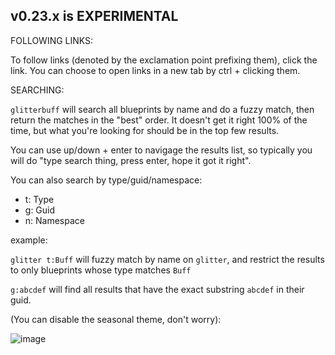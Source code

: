 

## v0.23.x is EXPERIMENTAL





FOLLOWING LINKS:

To follow links (denoted by the exclamation point prefixing them), click the link. You can choose to open links in a new tab by ctrl + clicking them. 

SEARCHING:

`glitterbuff` will search all blueprints by name and do a fuzzy match, then return the matches in the "best" order. It doesn't get it right 100% of the time, but what you're looking for should be in the top few results.

You can use up/down + enter to navigage the results list, so typically you will do "type search thing, press enter, hope it got it right".

You can also search by type/guid/namespace:

 * t: Type
 * g: Guid
 * n: Namespace

example:

`glitter t:Buff` will fuzzy match by name on `glitter`, and restrict the results to only blueprints whose type matches `Buff`

`g:abcdef` will find all results that have the exact substring `abcdef` in their guid.

(You can disable the seasonal theme, don't worry): 

![image](https://user-images.githubusercontent.com/65080026/146615602-b4172618-ea8f-4695-9d2f-2b746f942f56.png)

